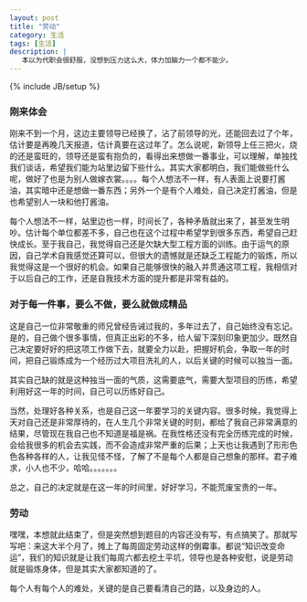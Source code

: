 ```yaml
---
layout: post
title: "劳动"
category: 生活
tags: [生活]
description: |
   本以为代职会很舒服，没想到压力这么大，体力加脑力一个都不能少。
---
```

{% include JB/setup %}

### 刚来体会
  刚来不到一个月，这边主要领导已经换了，沾了前领导的光，还能回去过了个年，估计要是再晚几天报道，估计真要在这过年了。怎么说呢，新领导上任三把火，烧的还是蛮旺的，领导还是蛮有抱负的，看得出来想做一番事业，可以理解，单独找我们谈话，希望我们能为站里边留下些什么。其实大家都明白，我们能做些什么呢，做好了也是为别人做嫁衣裳。。。。每个人想法不一样，有人表面上说要打酱油，其实暗中还是想做一番东西；另外一个是有个人难处，自己决定打酱油，但是也希望别人一块和他打酱油。
  
  每个人想法不一样，站里边也一样，时间长了，各种矛盾就出来了，甚至发生明吵。估计每个单位都差不多，自己也在这个过程中希望学到很多东西，希望自己赶快成长。至于我自己，我觉得自己还是欠缺大型工程方面的训练。由于运气的原因，自己学术自我感觉还算可以，但很大的遗憾就是还缺乏工程能力的锻炼，所以我觉得这是一个很好的机会。如果自己能够很快的融入并贯通这项工程，我相信对于以后自己的工作，还是自我技术方面的提升都是非常有益的。
  
### 对于每一件事，要么不做，要么就做成精品
  这是自己一位非常敬重的师兄曾经告诫过我的，多年过去了，自己始终没有忘记。是的，自己做个很多事情，但真正出彩的不多，给人留下深刻印象更加少。既然自己决定要好好的把这项工作做下去，就要全力以赴，把握好机会，争取一年的时间，把自己锻炼成为一个经历过大项目洗礼的人，以后关键的时候可以独当一面。
  
  其实自己缺的就是这种独当一面的气质，这需要底气，需要大型项目的历练，希望利用好这一年的时间，自己可以历练好自己。
  
  当然，处理好各种关系，也是自己这一年要学习的关键内容。很多时候，我觉得上天对自己还是非常厚待的，在人生几个非常关键的时刻，都给了我自己非常满意的结果，尽管现在我自己也不知道是福是祸。在我性格还没有完全历练完成的时候，会给我很多的机会去实践，而不会造成非常严重的后果；上天也让我遇到了形形色色各种各样的人，让我见怪不怪，了解了不是每个人都是自己想象的那样。君子难求，小人也不少，哈哈。。。。。。。
  
  总之，自己的决定就是在这一年的时间里，好好学习，不能荒废宝贵的一年。
### 劳动
  嘿嘿，本想就此结束了，但是突然想到题目的内容还没有写，有点搞笑了。那就写写吧：来这大半个月了，摊上了每周固定劳动这样的倒霉事。都说“知识改变命运”，我们的知识就是让我们每周六都去挖土平坑，领导也是各种安慰，说是劳动就是锻炼身体，但是其实大家都知道的了。
  
  每个人有每个人的难处，关键的是自己要看清自己的路，以及身边的人。


